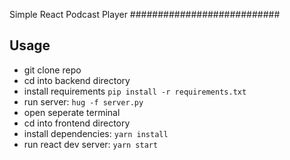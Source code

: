 Simple React Podcast Player
###########################

## Usage

- git clone repo
- cd into backend directory
- install requirements `pip install -r requirements.txt`
- run server: `hug -f server.py`
- open seperate terminal
- cd into frontend directory
- install dependencies: `yarn install`
- run react dev server: `yarn start`
